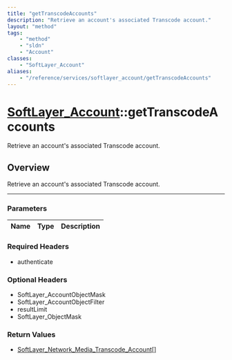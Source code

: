 ```yaml
---
title: "getTranscodeAccounts"
description: "Retrieve an account's associated Transcode account."
layout: "method"
tags:
    - "method"
    - "sldn"
    - "Account"
classes:
    - "SoftLayer_Account"
aliases:
    - "/reference/services/softlayer_account/getTranscodeAccounts"
---
```

# [SoftLayer_Account](/reference/services/SoftLayer_Account)::getTranscodeAccounts


Retrieve an account's associated Transcode account.


## Overview 
Retrieve an account's associated Transcode account.

-----

### Parameters 
|Name | Type | Description |
| --- | --- | --- |


### Required Headers
* authenticate


### Optional Headers
* SoftLayer_AccountObjectMask
* SoftLayer_AccountObjectFilter
* resultLimit
* SoftLayer_ObjectMask

### Return Values
* <a href='/reference/datatypes/SoftLayer_Network_Media_Transcode_Account'>SoftLayer_Network_Media_Transcode_Account[] </a>





